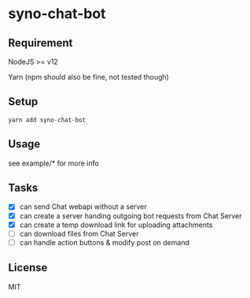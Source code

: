# syno-chat-bot

## Requirement

NodeJS >= v12

Yarn (npm should also be fine, not tested though)

## Setup

```
yarn add syno-chat-bot
```

## Usage

see example/* for more info

## Tasks

- [x] can send Chat webapi without a server
- [x] can create a server handing outgoing bot requests from Chat Server
- [x] can create a temp download link for uploading attachments
- [ ] can download files from Chat Server
- [ ] can handle action buttons & modify post on demand

## License

MIT